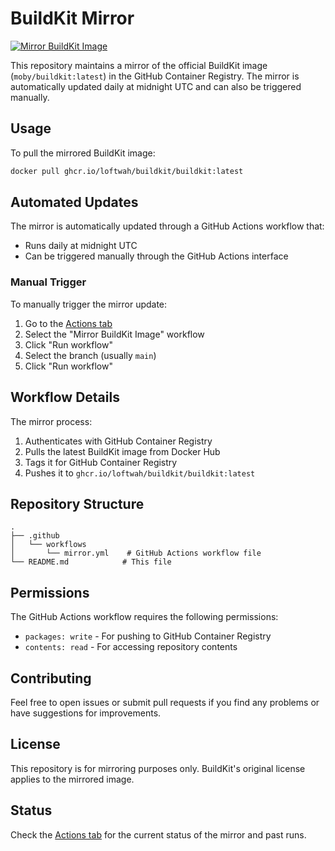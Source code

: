 # BuildKit Mirror

[![Mirror BuildKit Image](https://github.com/loftwah/buildkit/actions/workflows/mirror.yml/badge.svg)](https://github.com/loftwah/buildkit/actions/workflows/mirror.yml)

This repository maintains a mirror of the official BuildKit image (`moby/buildkit:latest`) in the GitHub Container Registry. The mirror is automatically updated daily at midnight UTC and can also be triggered manually.

## Usage

To pull the mirrored BuildKit image:

```bash
docker pull ghcr.io/loftwah/buildkit/buildkit:latest
```

## Automated Updates

The mirror is automatically updated through a GitHub Actions workflow that:
- Runs daily at midnight UTC
- Can be triggered manually through the GitHub Actions interface

### Manual Trigger

To manually trigger the mirror update:

1. Go to the [Actions tab](https://github.com/loftwah/buildkit/actions)
2. Select the "Mirror BuildKit Image" workflow
3. Click "Run workflow"
4. Select the branch (usually `main`)
5. Click "Run workflow"

## Workflow Details

The mirror process:
1. Authenticates with GitHub Container Registry
2. Pulls the latest BuildKit image from Docker Hub
3. Tags it for GitHub Container Registry
4. Pushes it to `ghcr.io/loftwah/buildkit/buildkit:latest`

## Repository Structure

```
.
├── .github
│   └── workflows
│       └── mirror.yml    # GitHub Actions workflow file
└── README.md            # This file
```

## Permissions

The GitHub Actions workflow requires the following permissions:
- `packages: write` - For pushing to GitHub Container Registry
- `contents: read` - For accessing repository contents

## Contributing

Feel free to open issues or submit pull requests if you find any problems or have suggestions for improvements.

## License

This repository is for mirroring purposes only. BuildKit's original license applies to the mirrored image.

## Status

Check the [Actions tab](https://github.com/loftwah/buildkit/actions) for the current status of the mirror and past runs.
